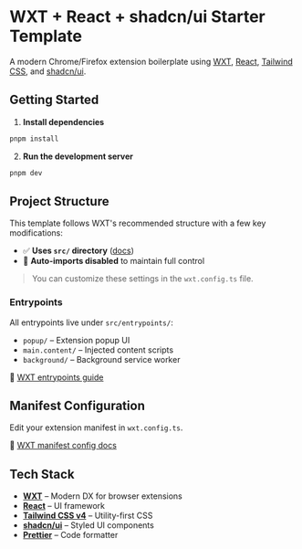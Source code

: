 # WXT + React + shadcn/ui Starter Template

A modern Chrome/Firefox extension boilerplate using [WXT](https://wxt.dev/), [React](https://reactjs.org/), [Tailwind CSS](https://tailwindcss.com/), and [shadcn/ui](https://ui.shadcn.com/).

## Getting Started

1. **Install dependencies**

```bash
pnpm install
```

2. **Run the development server**

```bash
pnpm dev
```

## Project Structure

This template follows WXT's recommended structure with a few key modifications:

- ✅ **Uses `src/` directory** ([docs](https://wxt.dev/guide/essentials/project-structure#adding-a-src-directory))
- 🚫 **Auto-imports disabled** to maintain full control

> You can customize these settings in the `wxt.config.ts` file.

### Entrypoints

All entrypoints live under `src/entrypoints/`:

- `popup/` – Extension popup UI
- `main.content/` – Injected content scripts
- `background/` – Background service worker

📖 [WXT entrypoints guide](https://wxt.dev/guide/essentials/entrypoints.html#including-other-files)

## Manifest Configuration

Edit your extension manifest in `wxt.config.ts`.

📖 [WXT manifest config docs](https://wxt.dev/guide/essentials/config/manifest.html)

## Tech Stack

- **[WXT](https://wxt.dev/)** – Modern DX for browser extensions
- **[React](https://reactjs.org/)** – UI framework
- **[Tailwind CSS v4](https://tailwindcss.com/)** – Utility-first CSS
- **[shadcn/ui](https://ui.shadcn.com/)** – Styled UI components
- **[Prettier](https://prettier.io/)** – Code formatter
